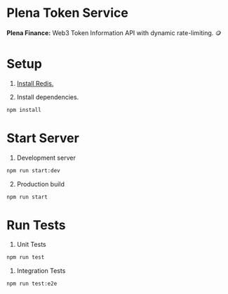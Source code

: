 # Plena Token Service

**Plena Finance:** Web3 Token Information API with dynamic rate-limiting. 🪙

# Setup

1. [Install Redis.](https://redis.io/docs/latest/operate/oss_and_stack/install/install-redis/)

2. Install dependencies.

```bash
npm install
```

# Start Server

1. Development server

```bash
npm run start:dev
```

2. Production build

```bash
npm run start
```

# Run Tests

1. Unit Tests

```bash
npm run test
```

1. Integration Tests

```bash
npm run test:e2e
```
